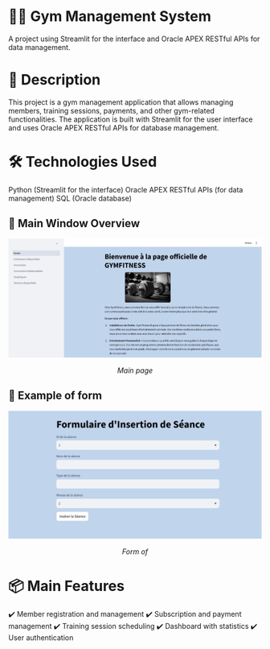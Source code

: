 # 🏋️‍♂️ Gym Management System
A project using Streamlit for the interface and Oracle APEX RESTful APIs for data management.

# 📌 Description
This project is a gym management application that allows managing members, training sessions, payments, and other gym-related functionalities. The application is built with Streamlit for the user interface and uses Oracle APEX RESTful APIs for database management.

# 🛠️ Technologies Used
Python (Streamlit for the interface)
Oracle APEX RESTful APIs (for data management)
SQL (Oracle database)

## 🧩 Main Window Overview
<p align="center">
  <img src="screenshot.png" alt="Main Window" width="700">
</p>
<p align="center"><em>Main page</em></p>

## 🔎 Example of form
<p align="center">
  <img src="screenshot(1).png" alt="Filter Jobs" width="700">
</p>
<p align="center"><em>Form of </em></p>


# 📦 Main Features
✔️ Member registration and management
✔️ Subscription and payment management
✔️ Training session scheduling
✔️ Dashboard with statistics
✔️ User authentication



